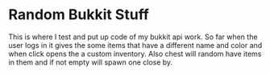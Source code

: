 Random Bukkit Stuff
===========

This is where I test and put up code of my bukkit api work. 
So far when the user logs in it gives the some items that have a different name and color and when click 
opens the a custom inventory. 
Also chest will random have items in them and if not empty will spawn one close by. 
